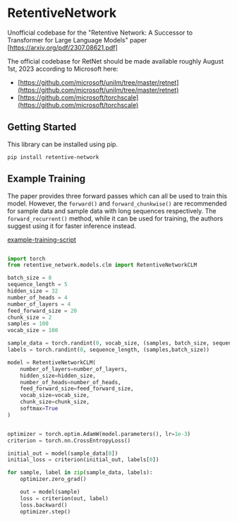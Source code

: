 # RetentiveNetwork
Unofficial codebase for the "Retentive Network: A Successor to Transformer for Large Language Models" paper [https://arxiv.org/pdf/2307.08621.pdf]

The official codebase for RetNet should be made available roughly August 1st, 2023 according to Microsoft here: 

* [https://github.com/microsoft/unilm/tree/master/retnet](https://github.com/microsoft/unilm/tree/master/retnet)
* [https://github.com/microsoft/torchscale](https://github.com/microsoft/torchscale)


## Getting Started

This library can be installed using pip.

```
pip install retentive-network

```

## Example Training

The paper provides three forward passes which can all be used to train this model. However,
the `forward()` and `forward_chunkwise()` are recommended for sample data and sample data 
with long sequences respectively. The `forward_recurrent()` method, while it can be used for
training, the authors suggest using it for faster inference instead.

[example-training-script](https://github.com/zbloss/RetentiveNetwork/blob/main/examples/example_training.py)

```python

import torch
from retentive_network.models.clm import RetentiveNetworkCLM

batch_size = 8
sequence_length = 5
hidden_size = 32
number_of_heads = 4
number_of_layers = 4
feed_forward_size = 20
chunk_size = 2
samples = 100
vocab_size = 100

sample_data = torch.randint(0, vocab_size, (samples, batch_size, sequence_length))
labels = torch.randint(0, sequence_length, (samples,batch_size))

model = RetentiveNetworkCLM(
    number_of_layers=number_of_layers,
    hidden_size=hidden_size,
    number_of_heads=number_of_heads,
    feed_forward_size=feed_forward_size,
    vocab_size=vocab_size,
    chunk_size=chunk_size,
    softmax=True
)


optimizer = torch.optim.AdamW(model.parameters(), lr=1e-3)
criterion = torch.nn.CrossEntropyLoss()

initial_out = model(sample_data[0])
initial_loss = criterion(initial_out, labels[0])

for sample, label in zip(sample_data, labels):
    optimizer.zero_grad()

    out = model(sample)
    loss = criterion(out, label)
    loss.backward()
    optimizer.step()



```